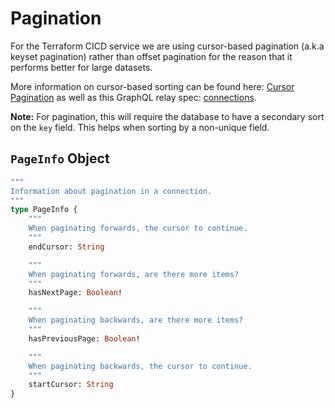 # Pagination

For the Terraform CICD service we are using cursor-based pagination (a.k.a keyset pagination) rather than
offset pagination for the reason that it performs better for large datasets.

More information on cursor-based sorting can be found here: [Cursor Pagination](https://jsonapi.org/profiles/ethanresnick/cursor-pagination/) as well as this GraphQL relay spec: [connections](https://relay.dev/graphql/connections.htm).

**Note:** For pagination, this will require the database to have a secondary sort on the `key` field. This helps when sorting by a non-unique field.

## `PageInfo` Object

```graphql
"""
Information about pagination in a connection.
"""
type PageInfo {
    """
    When paginating forwards, the cursor to continue.
    """
    endCursor: String

    """
    When paginating forwards, are there more items?
    """
    hasNextPage: Boolean!

    """
    When paginating backwards, are there more items?
    """
    hasPreviousPage: Boolean!

    """
    When paginating backwards, the cursor to continue.
    """
    startCursor: String
}
```
